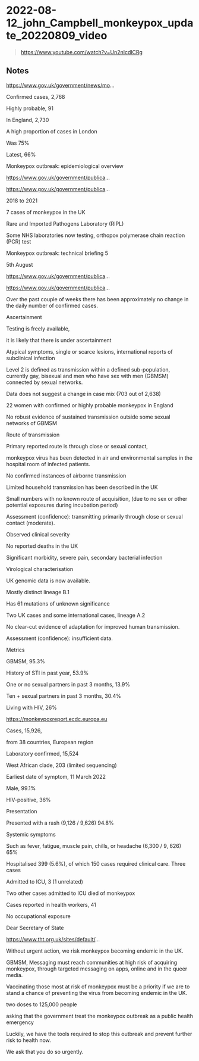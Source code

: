 # 2022-08-12_john_Campbell_monkeypox_update_20220809_video
> https://www.youtube.com/watch?v=Un2nIcdlCRg

## Notes
https://www.gov.uk/government/news/mo...

Confirmed cases, 2,768

Highly probable, 91

In England, 2,730

A high proportion of cases in London

Was 75%

Latest, 66%

Monkeypox outbreak: epidemiological overview

https://www.gov.uk/government/publica...

https://www.gov.uk/government/publica...

2018 to 2021

7 cases of monkeypox in the UK

Rare and Imported Pathogens Laboratory (RIPL)

Some NHS laboratories now testing, orthopox polymerase chain reaction (PCR) test 

Monkeypox outbreak: technical briefing 5

5th August

https://www.gov.uk/government/publica...

https://www.gov.uk/government/publica...

Over the past couple of weeks there has been approximately no change in the daily number of confirmed cases.

Ascertainment

Testing is freely available,

it is likely that there is under ascertainment

Atypical symptoms, single or scarce lesions, international reports of subclinical infection

Level 2 is defined as transmission within a defined sub-population, currently gay, bisexual and men who have sex with men (GBMSM) connected by sexual networks. 

Data does not suggest a change in case mix (703 out of 2,638)

22 women with confirmed or highly probable monkeypox in England

No robust evidence of sustained transmission outside some sexual networks of GBMSM

Route of transmission

Primary reported route is through close or sexual contact, 

monkeypox virus has been detected in air and environmental samples in the hospital room of infected patients. 

No confirmed instances of airborne transmission

Limited household transmission has been described in the UK

Small numbers with no known route of acquisition, (due to no sex or other potential exposures during incubation period)

Assessment (confidence): transmitting primarily through close or sexual contact (moderate).

Observed clinical severity

No reported deaths in the UK

Significant morbidity, severe pain, secondary bacterial infection

Virological characterisation

UK genomic data is now available. 

Mostly distinct lineage B.1

Has 61 mutations of unknown significance

Two UK cases and some international cases, lineage A.2 

No clear-cut evidence of adaptation for improved human transmission. 

Assessment (confidence): insufficient data.

Metrics

GBMSM, 95.3%

History of STI in past year, 53.9%

One or no sexual partners in past 3 months, 13.9%

Ten + sexual partners in past 3 months, 30.4%

Living with HIV, 26%

https://monkeypoxreport.ecdc.europa.eu

Cases, 15,926,

from 38 countries, European region

Laboratory confirmed, 15,524

West African clade, 203 (limited sequencing)

Earliest date of symptom, 11 March 2022

Male, 99.1%

HIV-positive, 36%

Presentation

Presented with a rash (9,126 / 9,626) 94.8%

Systemic symptoms

Such as fever, fatigue, muscle pain, chills, or headache (6,300 / 9, 626) 65%

Hospitalised 399 (5.6%), of which 150 cases required clinical care. Three cases 

Admitted to ICU, 3 (1 unrelated)

Two other cases admitted to ICU died of monkeypox

Cases reported in health workers, 41 

No occupational exposure 

Dear Secretary of State

https://www.tht.org.uk/sites/default/...

Without urgent action, we risk monkeypox becoming endemic in the UK. 

GBMSM, Messaging must reach communities at high risk of acquiring monkeypox, through targeted messaging on apps, online and in the queer media.
 
Vaccinating those most at risk of monkeypox must be a priority if we are to stand a chance of preventing the virus from becoming endemic in the UK. 

two doses to 125,000 people

asking that the government treat the monkeypox outbreak as a public health emergency

Luckily, we have the tools required to stop this outbreak and prevent further risk to health now. 

We ask that you do so urgently.